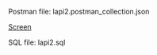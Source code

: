 <p>Postman file: lapi2.postman_collection.json</p>
<p><a href='https://github.com/dyma5p9/lapi2/tree/master/public/screen'>Screen</a></p>
<p>SQL file: lapi2.sql</p>
